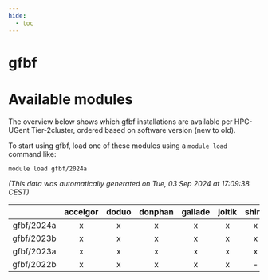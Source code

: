 ```yaml
---
hide:
  - toc
---
```


gfbf
====

# Available modules


The overview below shows which gfbf installations are available per HPC-UGent Tier-2cluster, ordered based on software version (new to old).

To start using gfbf, load one of these modules using a `module load` command like:

```shell
module load gfbf/2024a
```

*(This data was automatically generated on Tue, 03 Sep 2024 at 17:09:38 CEST)*  

| |accelgor|doduo|donphan|gallade|joltik|shinx|skitty|
| :---: | :---: | :---: | :---: | :---: | :---: | :---: | :---: |
|gfbf/2024a|x|x|x|x|x|x|x|
|gfbf/2023b|x|x|x|x|x|x|x|
|gfbf/2023a|x|x|x|x|x|x|x|
|gfbf/2022b|x|x|x|x|x|-|x|
